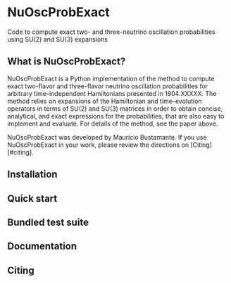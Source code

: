 # NuOscProbExact
Code to compute exact two- and three-neutrino oscillation probabilities using SU(2) and SU(3) expansions


## What is NuOscProbExact?

NuOscProbExact is a Python implementation of the method to compute exact two-flavor and three-flavor neutrino oscillation probabilities for arbitrary time-independent Hamiltonians presented in 1904.XXXXX.  The method relies on expansions of the Hamiltonian and time-evolution operators in terms of SU(2) and SU(3) matrices in order to obtain concise, analytical, and exact expressions for the probabilities, that are also easy to implement and evaluate.  For details of the method, see the paper above.

NuOscProbExact was developed by Mauricio Bustamante.  If you use NuOscProbExact in your work, please review the directions on [Citing][#citing].


## Installation


## Quick start


## Bundled test suite


## Documentation


## Citing

